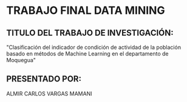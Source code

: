 # TRABAJO FINAL DATA MINING
## TITULO DEL TRABAJO DE INVESTIGACIÓN:
  "Clasificación del indicador de condición de actividad de la población basado en métodos de Machine Learning en el departamento de Moquegua"
## PRESENTADO POR: 
  ALMIR CARLOS VARGAS MAMANI
